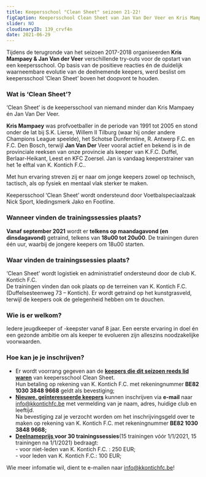 ```yaml
---
title: Keepersschool "Clean Sheet" seizoen 21-22!
figCaption: Keepersschool Clean Sheet van Jan Van Der Veer en Kris Mampaey
slider: NO
cloudinaryID: 139_crvf4n
date: 2021-06-29
---
```


<p>Tijdens de terugronde van het seizoen 2017-2018 organiseerden <strong>Kris Mampaey &amp; Jan Van der Veer</strong> verschillende try-outs voor de opstart van een keepersschool. Op basis van de positieve reacties &eacute;n de duidelijk waarneembare evolutie van de deelnemende keepers, werd beslist om keepersschool &lsquo;Clean Sheet&rsquo; boven het doopvont te houden.</p>
<h3>Wat is &lsquo;Clean Sheet&rsquo;?</h3>
<p>&lsquo;Clean Sheet&rsquo; is de keepersschool van niemand minder dan Kris Mampaey &eacute;n Jan Van Der Veer.</p>
<p><strong>Kris Mampaey</strong> was profvoetballer in de periode van 1991 tot 2005 en stond onder de lat bij S.K. Lierse, Willem II Tilburg (waar hij onder andere Champions League speelde), het Schotse Dunfermline, R. Antwerp F.C. en F.C. Den Bosch, terwijl <strong>Jan Van Der</strong> Veer vooral actief en bekend is in de provinciale reeksen van onze provincie als keeper van K.F.C. Duffel, Berlaar-Heikant, Leest en KFC Zoersel. Jan is vandaag keeperstrainer van het 1e elftal van K. Kontich F.C..</p>
<p>Met hun ervaring streven zij er naar om jonge keepers zowel op technisch, tactisch, als op fysiek en mentaal vlak sterker te maken.</p>
<p>Keepersschool &lsquo;Clean Sheet&rsquo; wordt ondersteund door Voetbalspeciaalzaak Nick Sport, kledingsmerk Jako en Footline.</p>
<h3>Wanneer vinden de trainingssessies plaats?</h3>
<p><strong>Vanaf september 2021</strong>&nbsp;wordt er <strong>telkens op maandagavond (en dinsdagavond)</strong> getraind, telkens van&nbsp;<strong>18u00 tot 20u00</strong>. De trainingen duren &eacute;&eacute;n uur, waarbij de jongere keepers om 18u00 starten.</p>
<h3>Waar vinden de trainingssessies plaats?</h3>
<p>&lsquo;Clean Sheet&rsquo; wordt logistiek en administratief ondersteund door de club K. Kontich F.C.<br />De trainingen vinden dan ook plaats op de terreinen van K. Kontich F.C. (Duffelsesteenweg 73 &ndash; Kontich). Er wordt getraind op het kunstgrasveld, terwijl de keepers ook de gelegenheid hebben om te douchen.</p>
<h3>Wie is er welkom?</h3>
<p>Iedere jeugdkeeper of -keepster vanaf 8 jaar. Een eerste ervaring in doel &eacute;n een gezonde ambitie om als keeper te evolueren zijn alleszins noodzakelijke voorwaarden.</p>
<h3>Hoe kan je je inschrijven?</h3>
<ul>
  <li>Er wordt voorrang gegeven aan de <strong><u>keepers die dit seizoen reeds lid waren</u></strong> van keepersschool Clean Sheet. <br />Hun betaling op rekening van K. Kontich F.C. met rekeningnummer <strong>BE82 1030 3848 9668</strong> geldt als bevestiging;</li>
  <li><strong><u><span lang="NL">Nieuwe, ge&iuml;nteresseerde keepers</span></u></strong><span lang="NL"> kunnen inschrijven via <strong>e-mail</strong> naar <a title="info@kkontichfc.be" href="mailto:info@kkontichfc.be">info@kkontichfc.be</a> met vermelding van je naam, adres, huidige club en leeftijd. <br />Na bevestiging zal je verzocht worden om het inschrijvingsgeld over te maken op rekening van K. Kontich F.C. met rekeningnummer</span> <strong><span lang="NL">BE82 1030 3848 9668;</span></strong></li>
  <li><strong><span lang="NL"><u>Deelnameprijs </u>voor 30 trainingssessies</span></strong><span lang="NL">(15 trainingen v&oacute;&oacute;r 1/1/2021, 15 trainingen na 1/1/2021) bedraagt:</span><span lang="NL"><br />- voor niet-leden van K. Kontich F.C. : 250 EUR;<br />- voor leden van K. Kontich F.C.: 100 EUR;</span></li>
</ul>
<p>Wie meer infomatie wil, dient te e-mailen naar <a title="info@kkontichfc.be" href="mailto:info@kkontichfc.be">info@kkontichfc.be</a>!</p>
